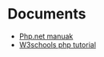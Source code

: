 # Documents
  - <a href="https://www.php.net/manual/en/">Php.net manuak</a>
  - <a href="https://www.w3schools.com/php/default.asp">W3schools php tutorial</a>
